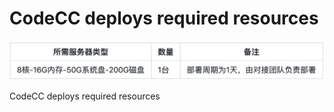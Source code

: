 # **CodeCC deploys required resources**



![CodeCC部署所需资源](../../.gitbook/assets/image-codecc-cost.png)

CodeCC deploys required resources